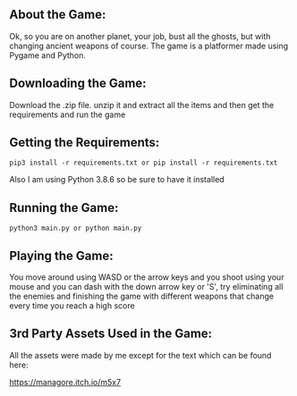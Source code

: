 ## About the Game:
Ok, so you are on another planet, your job, bust all the ghosts, but with changing ancient weapons of course. The game is a platformer made using Pygame and Python.

## Downloading the Game:
Download the .zip file. unzip it and extract all the items and then get the requirements and run the game

## Getting the Requirements:

```
pip3 install -r requirements.txt or pip install -r requirements.txt
```

Also I am using Python 3.8.6 so be sure to have it installed

## Running the Game:

```
python3 main.py or python main.py
```

## Playing the Game:

You move around using WASD or the arrow keys and you shoot using your mouse and you can dash with the down arrow key or 'S', try eliminating all the enemies and finishing the game with different weapons that change every time you reach a high score

## 3rd Party Assets Used in the Game:

All the assets were made by me except for the text which can be found here:

https://managore.itch.io/m5x7

